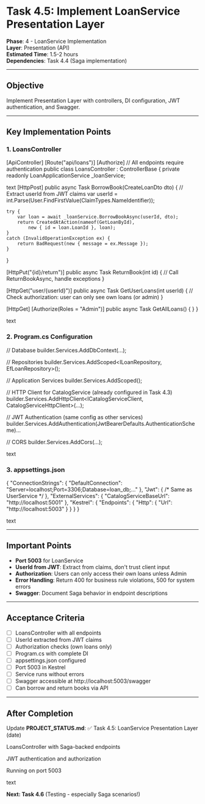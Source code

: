 # Task 4.5: Implement LoanService Presentation Layer

**Phase**: 4 - LoanService Implementation  
**Layer**: Presentation (API)  
**Estimated Time**: 1.5-2 hours  
**Dependencies**: Task 4.4 (Saga implementation)

---

## Objective

Implement Presentation Layer with controllers, DI configuration, JWT authentication, and Swagger.

---

## Key Implementation Points

### 1. LoansController

[ApiController]
[Route("api/loans")]
[Authorize] // All endpoints require authentication
public class LoansController : ControllerBase
{
private readonly LoanApplicationService _loanService;

text
[HttpPost]
public async Task<IActionResult> BorrowBook(CreateLoanDto dto)
{
    // Extract userId from JWT claims
    var userId = int.Parse(User.FindFirstValue(ClaimTypes.NameIdentifier));
    
    try {
        var loan = await _loanService.BorrowBookAsync(userId, dto);
        return CreatedAtAction(nameof(GetLoanById), 
            new { id = loan.LoanId }, loan);
    }
    catch (InvalidOperationException ex) {
        return BadRequest(new { message = ex.Message });
    }
}

[HttpPut("{id}/return")]
public async Task<IActionResult> ReturnBook(int id)
{
    // Call ReturnBookAsync, handle exceptions
}

[HttpGet("user/{userId}")]
public async Task<IActionResult> GetUserLoans(int userId)
{
    // Check authorization: user can only see own loans (or admin)
}

[HttpGet]
[Authorize(Roles = "Admin")]
public async Task<IActionResult> GetAllLoans() { }
}

text

### 2. Program.cs Configuration

// Database
builder.Services.AddDbContext<LoanDbContext>(...);

// Repositories
builder.Services.AddScoped<ILoanRepository, EfLoanRepository>();

// Application Services
builder.Services.AddScoped<LoanApplicationService>();

// HTTP Client for CatalogService (already configured in Task 4.3)
builder.Services.AddHttpClient<ICatalogServiceClient, CatalogServiceHttpClient>(...);

// JWT Authentication (same config as other services)
builder.Services.AddAuthentication(JwtBearerDefaults.AuthenticationScheme)...

// CORS
builder.Services.AddCors(...);

text

### 3. appsettings.json

{
"ConnectionStrings": {
"DefaultConnection": "Server=localhost;Port=3306;Database=loan_db;..."
},
"Jwt": { /* Same as UserService */ },
"ExternalServices": {
"CatalogServiceBaseUrl": "http://localhost:5001"
},
"Kestrel": {
"Endpoints": { "Http": { "Url": "http://localhost:5003" } }
}
}

text

---

## Important Points

- **Port 5003** for LoanService
- **UserId from JWT**: Extract from claims, don't trust client input
- **Authorization**: Users can only access their own loans unless Admin
- **Error Handling**: Return 400 for business rule violations, 500 for system errors
- **Swagger**: Document Saga behavior in endpoint descriptions

---

## Acceptance Criteria

- [ ] LoansController with all endpoints
- [ ] UserId extracted from JWT claims
- [ ] Authorization checks (own loans only)
- [ ] Program.cs with complete DI
- [ ] appsettings.json configured
- [ ] Port 5003 in Kestrel
- [ ] Service runs without errors
- [ ] Swagger accessible at http://localhost:5003/swagger
- [ ] Can borrow and return books via API

---

## After Completion

Update **PROJECT_STATUS.md**:
✅ Task 4.5: LoanService Presentation Layer (date)

LoansController with Saga-backed endpoints

JWT authentication and authorization

Running on port 5003

text

**Next: Task 4.6** (Testing - especially Saga scenarios!)
